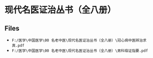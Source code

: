 # 现代名医证治丛书（全八册）

## Files

- `F:/医学\中国医学\00 名老中医\现代名医证治丛书（全八册）\冠心病中医辨治求真.pdf`
- `F:/医学\中国医学\00 名老中医\现代名医证治丛书（全八册）\男科临证指要.pdf`
